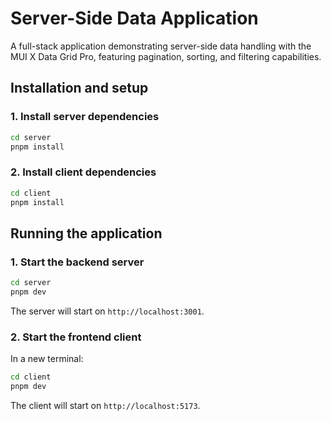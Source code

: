 # Server-Side Data Application

A full-stack application demonstrating server-side data handling with the MUI X Data Grid Pro, featuring pagination, sorting, and filtering capabilities.

## Installation and setup

### 1. Install server dependencies

```bash
cd server
pnpm install
```

### 2. Install client dependencies

```bash
cd client
pnpm install
```

## Running the application

### 1. Start the backend server

```bash
cd server
pnpm dev
```

The server will start on `http://localhost:3001`.

### 2. Start the frontend client

In a new terminal:

```bash
cd client
pnpm dev
```

The client will start on `http://localhost:5173`.

